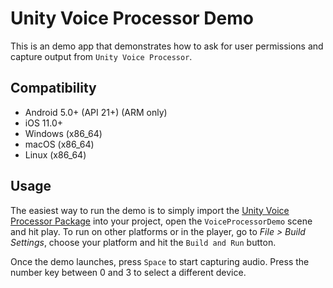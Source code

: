 # Unity Voice Processor Demo

This is an demo app that demonstrates how to ask for user permissions and capture output from `Unity Voice Processor`.

## Compatibility

- Android 5.0+ (API 21+) (ARM only)
- iOS 11.0+
- Windows (x86_64)
- macOS (x86_64)
- Linux (x86_64)

## Usage

The easiest way to run the demo is to simply import the [Unity Voice Processor Package](../../../unity-voice-processor-1.0.0.unitypackage) into your project, open the `VoiceProcessorDemo` scene and hit play. To run on other platforms or in the player, go to _File > Build Settings_, choose your platform and hit the `Build and Run` button.

Once the demo launches, press `Space` to start capturing audio. Press the number key between 0 and 3 to select a different device.
